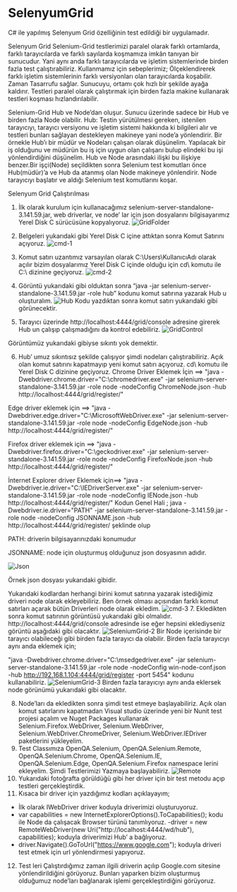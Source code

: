 # SelenyumGrid
C# ile yapılmış Selenyum Grid özelliğinin test edildiği bir uygulamadır.

Selenyum Grid
Selenium-Grid testlerimizi paralel olarak farklı ortamlarda, farklı tarayıcılarda ve farklı sayılarda koşmamıza imkân tanıyan bir sunucudur. Yani aynı anda farklı tarayıcılarda ve işletim sistemlerinde birden fazla test çalıştırabiliriz.
Kullanmamız için sebeplerimiz;
Ölçeklendirerek farklı işletim sistemlerinin farklı versiyonları olan tarayıcılarda koşabilir. Zaman Tasarrufu sağlar. Sunucuyu, ortamı çok hızlı bir şekilde ayağa kaldırır. Testleri paralel olarak çalıştırmak için birden fazla makine kullanarak testleri koşması hızlandırılabilir.

Selenium-Grid Hub ve Node’dan oluşur. Sunucu üzerinde sadece bir Hub ve birden fazla Node olabilir.
Hub: Testin yürütülmesi gereken, istenilen tarayıcıyı, tarayıcı versiyonu ve işletim sistemi hakkında ki bilgileri alır ve testleri bunları sağlayan destekleyen makineye yani node’a yönlendirir. Bir örnekle Hub’ı bir müdür ve Nodeları çalışan olarak düşünelim.
Yapılacak bir iş olduğunu ve müdürün bu iş için uygun olan çalışanı bulup elindeki bu işi yönlendirdiğini düşünelim. Hub ve Node arasındaki ilişki bu ilişkiye benzer.Bir işçi(Node) seçildikten sonra Selenium test komutları önce Hub(müdür)’a ve Hub da atanmış olan Node makineye yönlendirir. Node tarayıcıyı başlatır ve aldığı Selenium test komutlarını koşar.

Selenyum Grid Çalıştırılması
1.	İlk olarak kurulum için kullanacağımız selenium-server-standalone-3.141.59.jar, web driverlar, ve node’ lar için json dosyalarını bilgisayarımız Yerel Disk C sürücüsüne kopyalıyoruz.
 ![GridFolder](https://user-images.githubusercontent.com/46024317/63936308-31a7c980-ca68-11e9-992d-b4a3a7651d68.PNG)
2.	Belgeleri yukarıdaki gibi Yerel Disk C içine attıktan sonra Komut Satırını açıyoruz.
 ![cmd-1](https://user-images.githubusercontent.com/46024317/63936266-12a93780-ca68-11e9-9066-3891b64bc6ee.PNG)

3.	Komut satırı uzantımız varsayılan olarak C:\Users\KullanıcıAdı olarak açılır bizim dosyalarımız Yerel Disk C içinde olduğu için cd\ komutu ile C:\ dizinine geçiyoruz.
 ![cmd-2](https://user-images.githubusercontent.com/46024317/63936305-310f3300-ca68-11e9-890d-ef2bf974edc9.PNG)
4.	Görüntü yukarıdaki gibi olduktan sonra “java -jar selenium-server-standalone-3.141.59.jar -role hub” kodunu komut satırına yazarak Hub u oluşturalım.
 ![Hub](https://user-images.githubusercontent.com/46024317/63936309-31a7c980-ca68-11e9-938a-77e11610b63e.PNG)
Kodu yazdıktan sonra komut satırı yukarıdaki gibi görünecektir.
5.	Tarayıcı üzerinde http://localhost:4444/grid/console adresine girerek Hub un çalışıp çalışmadığını da kontrol edebiliriz.
 ![GridControl](https://user-images.githubusercontent.com/46024317/63936307-310f3300-ca68-11e9-93c7-543cbd6fd4eb.PNG)

Görüntümüz yukarıdaki gibiyse sıkıntı yok demektir.

6.	Hub’ umuz sıkıntısız şekilde çalışıyor şimdi nodeları çalıştırabiliriz. Açık olan komut satırını kapatmayıp yeni komut satırı açıyoruz. cd\ komutu ile Yerel Disk C dizinine geçiyoruz.
Chrome Driver Eklemek İçin ==>
"java -Dwebdriver.chrome.driver="C:\chromedriver.exe" -jar selenium-server-standalone-3.141.59.jar -role node -nodeConfig ChromeNode.json -hub http://localhost:4444/grid/register/"

Edge driver eklemek için ==>
"java -Dwebdriver.edge.driver="C:\MicrosoftWebDriver.exe" -jar selenium-server-standalone-3.141.59.jar -role node -nodeConfig EdgeNode.json -hub http://localhost:4444/grid/register/"

Firefox driver eklemek için ==>
"java -Dwebdriver.firefox.driver="C:\geckodriver.exe" -jar selenium-server-standalone-3.141.59.jar -role node -nodeConfig FirefoxNode.json -hub http://localhost:4444/grid/register/"

İnternet Explorer driver Eklemek için==>
"java -Dwebdriver.ie.driver="C:\IEDriverServer.exe" -jar selenium-server-standalone-3.141.59.jar -role node -nodeConfig IENode.json -hub http://localhost:4444/grid/register/"
Kodun Genel Hali ; java -Dwebdriver.ie.driver="PATH" -jar selenium-server-standalone-3.141.59.jar -role node -nodeConfig JSONNAME.json -hub http://localhost:4444/grid/register/ şeklinde olup

PATH: driverin bilgisayarınızdaki konumudur

JSONNAME: node için oluşturmuş olduğunuz json dosyasının adıdır.

 ![Json](https://user-images.githubusercontent.com/46024317/63937777-e2fc2e80-ca6b-11e9-80d7-f15964262397.PNG)
 
Örnek json dosyası yukarıdaki gibidir.

Yukarıdaki kodlardan herhangi birini komut satırına yazarak istediğimiz driveri node olarak ekleyebiliriz. Ben örnek olması açısından farklı komut satırları açarak bütün Driverleri node olarak ekledim.
![cmd-3](https://user-images.githubusercontent.com/46024317/63936306-310f3300-ca68-11e9-82c9-f1deaaf99789.PNG)
7.	Ekledikten sonra komut satırının görüntüsü yukarıdaki gibi olmalıdır. http://localhost:4444/grid/console adresinde ise eğer hepsini eklediyseniz görüntü aşağıdaki gibi olacaktır.
 ![SeleniumGrid-2](https://user-images.githubusercontent.com/46024317/63936312-32406000-ca68-11e9-9596-8a427547a236.PNG)
 Bir Node içerisinde bir tarayıcı olabileceği gibi birden fazla tarayıcı da olabilir. Birden fazla tarayıcıyı aynı anda eklemek için;

"java -Dwebdriver.chrome.driver="C:\msedgedriver.exe" -jar selenium-server-standalone-3.141.59.jar -role node -nodeConfig win-node-conf.json -hub http://192.168.1.104:4444/grid/register -port 5454"   kodunu kullanabiliriz.
 ![SeleniumGrid-3](https://user-images.githubusercontent.com/46024317/63937388-f8bd2400-ca6a-11e9-9403-fdb6dace6634.PNG)
Birden fazla tarayıcıyı aynı anda eklersek node görünümü yukarıdaki gibi olacaktır.

8.	Node’ları da ekledikten sonra şimdi test etmeye başlayabiliriz. Açık olan komut satırlarını kapatmadan Visual studio üzerinde yeni bir Nunit test projesi açalım ve Nuget Packages kullanarak Selenium.Firefox.WebDriver, Selenium.WebDriver, Selenium.WebDriver.ChromeDriver, Selenium.WebDriver.IEDriver paketlerini yükleyelim.
9.	Test Classımıza OpenQA.Selenium, OpenQA.Selenium.Remote, OpenQA.Selenium.Chrome, OpenQA.Selenium.IE, OpenQA.Selenium.Edge, OpenQA.Selenium.Firefox namespace lerini ekleyelim. Şimdi Testlerimizi Yazmaya başlayabiliriz.
![Remote](https://user-images.githubusercontent.com/46024317/63936310-31a7c980-ca68-11e9-83a7-5409695466b1.PNG)
10.	Yukarıdaki fotoğrafta görüldüğü gibi her driver için bir test metodu açıp testleri gerçekleştirdik.
11.	Kısaca bir driver için yazdığımız kodları açıklayayım;
- İlk olarak IWebDriver driver koduyla driverimizi oluşturuyoruz.
- var capabilities = new InternetExplorerOptions().ToCapabilities(); kodu ile  Node da çalışacak Browser türünü tanımlıyoruz.
-driver = new RemoteWebDriver(new Uri("http://localhost:4444/wd/hub"), capabilities); koduyla driverimizi Hub’ a bağlıyoruz.
- driver.Navigate().GoToUrl("https://www.google.com"); koduyla driveri test etmek için url yönlendirmesi yapıyoruz.

12.	Test leri Çalıştırdığımız zaman ilgili driverin açılıp Google.com sitesine yönlendirildiğini görüyoruz. Bunları yaparken bizim oluşturmuş olduğumuz node’ları bağlanarak işlemi gerçekleştirdiğini görüyoruz.


